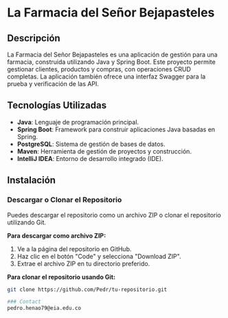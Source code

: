 # La Farmacia del Señor Bejapasteles

## Descripción

La Farmacia del Señor Bejapasteles es una aplicación de gestión para una farmacia, construida utilizando Java y Spring Boot. Este proyecto permite gestionar clientes, productos y compras, con operaciones CRUD completas. La aplicación también ofrece una interfaz Swagger para la prueba y verificación de las API.

## Tecnologías Utilizadas

- **Java**: Lenguaje de programación principal.
- **Spring Boot**: Framework para construir aplicaciones Java basadas en Spring.
- **PostgreSQL**: Sistema de gestión de bases de datos.
- **Maven**: Herramienta de gestión de proyectos y construcción.
- **IntelliJ IDEA**: Entorno de desarrollo integrado (IDE).

## Instalación

### Descargar o Clonar el Repositorio

Puedes descargar el repositorio como un archivo ZIP o clonar el repositorio utilizando Git.

**Para descargar como archivo ZIP:**

1. Ve a la página del repositorio en GitHub.
2. Haz clic en el botón "Code" y selecciona "Download ZIP".
3. Extrae el archivo ZIP en tu directorio preferido.

**Para clonar el repositorio usando Git:**

```bash
git clone https://github.com/Pedr/tu-repositorio.git

### Contact
pedro.henao79@eia.edu.co
